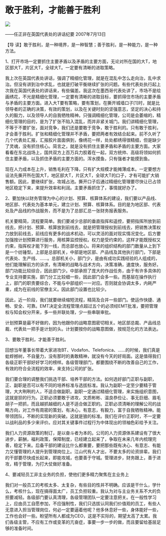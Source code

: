 # 敢于胜利，才能善于胜利
<img class="pv" src="https://api.visitor.plantree.me/visitor-badge/pv?namespace=plantree.me&key=renzhengfei-speeches/敢于胜利才能善于胜利.md">



——任正非在英国代表处的讲话纪要
2007年7月13日



【导  读】敢于胜利，是一种境界，是一种智慧；善于胜利，是一种能力，是一种方法。



1、打开市场一定要抓住主要矛盾以及矛盾的主要方面，无论对所在国的大T，地区部大T，片区大T，全球大T。一定要有清晰的进取策略。

我上次在英国代表处讲话，强调了精细化管理，就是在混乱中怎么走向治，乱中求治。但没有讲到治中求乱，也就是打破平衡继续扩张的问题。有些代表处执行起上次我在英国代表处的讲话来，有些偏差。我这次在墨西哥代表处讲了，市场不是绘画绣花，不光是精细化管理，一定要有清晰的进取目标，要抓得住市场的主要矛盾与矛盾的主要方面。进入大T要有策略，要有策划，在撕开城墙口子[1]时，就是比领导者的正确的决策，有效的策划，以及在关键时刻的坚强意志，坚定的决心和持久的毅力，以及领导人的自我牺牲精神。只强调精细化管理，公司是会萎缩的，精细化管理的目的，是为了扩张不陷入混乱，而并非紧关城门。我们讲精细化管理，不等于不要扩张，面对竞争，我们还是要敢于竞争，敢于胜利的。只有敢于胜利，才会善于胜利。扩张和精细化管理并不矛盾，要把两者有效结合起来。前不久听了几个代表处汇报，汇报胶片面面俱到，像绣花一样，处处都绣得很精细，但是缺少了灵魂，没有抓住核心。简言之，就是没有抓住主要矛盾和矛盾的主要方面。大家看看在东北战场上，国共双方上百万兵力胶着在一起，双方统帅、高级将领如何抓住主要矛盾，以及抓住矛盾的主要方面的。浑水摸鱼，只有强者才能摸到鱼。

现在人力成本在上升，销售毛利在下降，只有扩大规模才能摊薄成本。一定要想方设法先撕开所在国大T，地区部大T，片区大T，全球大T的口子，才有可能扩大销售额。因此，要继续扩张，攻城占池。撕开口子后通过精细化管理要尽快让已占领地区稳定下来，来提升效率和利润。主要矛盾抓住了，事情就好办了。

2、要加快以财务管理为中心的计划、预算、核算体系的建设，我们要以产品线、地区部、代表处为基本单元，建立计划、预算、核算体系。目的是为地区部、代表处及产品线的作战服务，而不是为了总部汇总一张财务报表服务。

机关要精简，流程要简单。我们要减少总部的垂直指挥和遥控，要把指挥所放到前线去，把计划、预算、核算放到前线去，就是把管理授权到前线去，把销售决策权力放到前线去，前线应有更多的战术机动，可以灵活的面对现实情况变化。后方要加强按计划预算进行服务，用核算监控授权。权力是受约束的，这样才能既授权又约束，指挥权才能下到一线，而总部也放心。将来的组织结构的部门数量从上到下是一个纺锤型。上部是总部机关，中部是地区部、产品线及其他执行部门，下部是代表处、生产线、……。总部机关小，部门少，是由有成功实践经验的人组成的，他们能理解前方的诉求，有清晰的战略与战术方向，决策准确，速度快，服务好。部门功能比较综合，因此部门少。中部承担了庞大的作战任务，由于有许多具体的专业支持要实施，部门分工比较细一些，因此部门会多一些。而基层在操作执行上，部门的职责要综合，不能与中部组织一一对应。否则就会协调太多，内耗严重，成为在前线的官僚主义。因此部门设置也比较少。

因此，近一阶段，我们就要继续缩短流程，精简及合并一些部门。使运作快捷、通畅、安全、可靠。EMT决定全流程管理点超过五个的必须经EMT批准，要把管理权与知会权分开来，多一些并联处理，少一些串联审批。

计划预算是最不好做的，因为他跟你的战略意图密切相关。地区部总裁、产品线总裁、代表处一把手是计划的头。计划要按你的战略意图做，按规范化的方法表达。

3、要敢于胜利，才能善于胜利。

回想当年董事长带着大家进攻BT、Vodafon、Telefonica、……的时候，我们真是蚍蜉撼树，不自量力，没有那时的勇敢精神，就没有今天的好局面。这是值得我们各级正职干部好好学习的榜样。各级管理部门，都要围绕不断的改善自己的工作，有效的符合全流程的效率，来支持公司的扩张。

我们要合理的调整我们挑选干部、培养干部的方法。如何选好部门正职与副职，正、副职是否可以有不同的培养标准与选拔标准。我认为副职一定至少要精于管理，大大咧咧的人，不适合做副职。副职一定通过精细化管理，来实施组织意图，这就是狈的行为。正职必须要敢于进攻，文质彬彬、温良恭俭让、事无巨细、眉毛胡子一把抓，而且越抓越细的人是不适合做正职的。正职必须清晰的理解公司的战略方向，对工作有周密的策划，有决心，有意志，有毅力，富于自我牺牲精神。能带领团队，不断的实现新的突破。这就是狼的标准。我们在评价正职时，不一定要以战利品的多少来评价。应对其关键事件过程行为中体现出的领袖色彩给予关注。

我们人力资源政策的制订，是以奋斗者为本的。公司的人力资源体系建设有了很大进步，薪酬，福利政策，保障制度，已经建立起来了，争取在未来几年内梳理完善，稳定下来。后备干部的建设比什么都重要，要把那些既有决心、有意志、有能力又懂管理的人提升到管理岗位上。江山代有人才出，不要太多的论资排辈。我们的干部要尽快成长起来，即能攻城，也要善于守城。管理进步，财务跟上，善于进攻，精于管理，为打大仗做好准备。

4、要减轻员工非主业务的负担，使他们更多精力聚焦在主业务上

我们对一般员工的考核太多、太复杂，有些目的性并不明确。应该是干什么，学什么，考核什么，现在搞得面太广，员工负担较重。我认为对与主业务关系不大的负担要减轻。各级部门要认真清理，各级管理团队一定要注意把关。在一般性学习上，应由员工自愿参加，不应强制性，我们只选拔认同我们价值观的员工，有些人无意进入担当管理岗位，何必一定要逼着他呢？他多休息好一些，身体能好一些，工作也会好一些。盼望所有人都成为CEO，这是不实际的，期望太高了太累。我们各级主管，不应有工作或变革的亢奋症，事要一步一步的做，而且要留给基层足够的准备时间。
